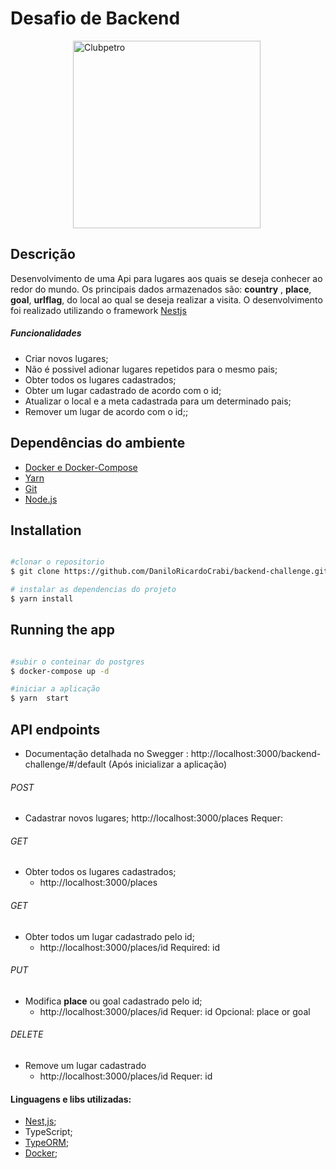 # Desafio de Backend

<img src="./img/logo-clubpetro.png" style="margin-left: 100px"
     alt="Clubpetro" width="300">

## Descrição
Desenvolvimento de uma Api para lugares aos quais se deseja conhecer ao redor do mundo. Os principais dados armazenados são: <b>country</b> , <b>place</b>, <b>goal</b>, <b>urlflag</b>, do local  ao qual se deseja realizar a visita. O desenvolvimento foi realizado utilizando o framework [Nestjs](https://github.com/nestjs/nest)


##### Funcionalidades
  - Criar novos lugares; 
   - Não é possivel adionar lugares repetidos para o mesmo pais;
  - Obter todos os lugares cadastrados;
  - Obter um lugar cadastrado de acordo com o id;
  - Atualizar o local e a meta cadastrada para um determinado pais; 
  - Remover um lugar de acordo com o id;;

## Dependências do ambiente
- [Docker e Docker-Compose](https://docs.docker.com/docker-for-windows/install/)
- [Yarn](https://classic.yarnpkg.com/en/docs/install/#windows-stable)
- [Git](https://github.com/git-guides/install-git)
- [Node.js](https://nodejs.org/en/)



## Installation

```bash

#clonar o repositorio 
$ git clone https://github.com/DaniloRicardoCrabi/backend-challenge.git

# instalar as dependencias do projeto
$ yarn install


```

## Running the app

```bash

#subir o conteinar do postgres
$ docker-compose up -d

#iniciar a aplicação
$ yarn  start
```

## API endpoints

 - Documentação detalhada no Swegger : http://localhost:3000/backend-challenge/#/default 
 (Após inicializar a aplicação)  

###### POST
- Cadastrar novos lugares; 
	http://localhost:3000/places
	 Requer:  

###### GET
- Obter todos os lugares cadastrados;
   - http://localhost:3000/places
   
###### GET
- Obter todos um lugar cadastrado pelo id;
	- http://localhost:3000/places/id
		Required: id

###### PUT
- Modifica <b>place</b> ou goal cadastrado pelo id;
	- http://localhost:3000/places/id
		Requer: id
		Opcional: place or goal

###### DELETE
- Remove um lugar cadastrado 
	-  http://localhost:3000/places/id
		Requer: id

#### Linguagens e libs utilizadas:

- [Nest,js](https://github.com/nestjs/nest);
- TypeScript;
- [TypeORM](https://typeorm.io/#/);
- [Docker](https://www.docker.com/);
